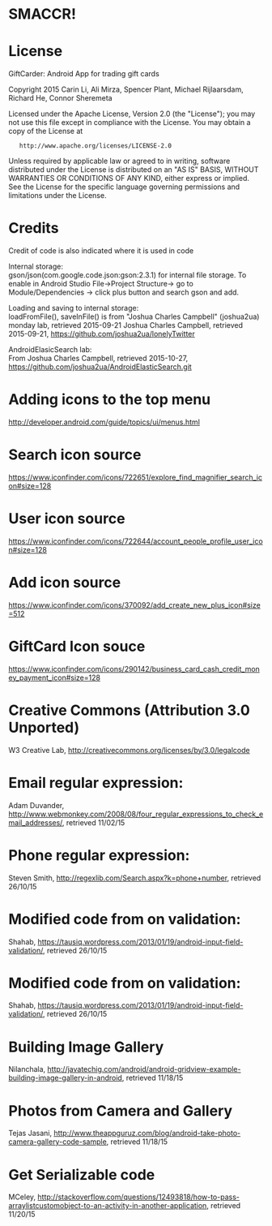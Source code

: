 # SMACCR!

License
=======
   GiftCarder: Android App for trading gift cards
   
   Copyright 2015 Carin Li, Ali Mirza, Spencer Plant, Michael Rijlaarsdam, Richard He, Connor Sheremeta

   Licensed under the Apache License, Version 2.0 (the "License");
   you may not use this file except in compliance with the License.
   You may obtain a copy of the License at

       http://www.apache.org/licenses/LICENSE-2.0

   Unless required by applicable law or agreed to in writing, software
   distributed under the License is distributed on an "AS IS" BASIS,
   WITHOUT WARRANTIES OR CONDITIONS OF ANY KIND, either express or implied.
   See the License for the specific language governing permissions and
   limitations under the License.


Credits
=======

Credit of code is also indicated where it is used in code

Internal storage:  
gson/json(com.google.code.json:gson:2.3.1) for internal file storage. To enable in Android Studio File->Project Structure-> go to Module/Dependencies -> click plus button and search gson and add.

Loading and saving to internal storage:  
loadFromFile(), saveInFile() is from "Joshua Charles Campbell" (joshua2ua) monday lab, retrieved 2015-09-21
Joshua Charles Campbell, retrieved 2015-09-21, https://github.com/joshua2ua/lonelyTwitter

AndroidElasicSearch lab:  
From Joshua Charles Campbell, retrieved 2015-10-27, https://github.com/joshua2ua/AndroidElasticSearch.git
 
# Adding icons to the top menu
http://developer.android.com/guide/topics/ui/menus.html

# Search icon source
https://www.iconfinder.com/icons/722651/explore_find_magnifier_search_icon#size=128

# User icon source
https://www.iconfinder.com/icons/722644/account_people_profile_user_icon#size=128

# Add icon source
https://www.iconfinder.com/icons/370092/add_create_new_plus_icon#size=512

# GiftCard Icon souce
https://www.iconfinder.com/icons/290142/business_card_cash_credit_money_payment_icon#size=128

# Creative Commons (Attribution 3.0 Unported)
W3 Creative Lab, http://creativecommons.org/licenses/by/3.0/legalcode

# Email regular expression:
Adam Duvander, http://www.webmonkey.com/2008/08/four_regular_expressions_to_check_email_addresses/, retrieved 11/02/15

# Phone regular expression:
Steven Smith, http://regexlib.com/Search.aspx?k=phone+number, retrieved 26/10/15

# Modified code from on validation:
Shahab, https://tausiq.wordpress.com/2013/01/19/android-input-field-validation/, retrieved 26/10/15

# Modified code from on validation:
Shahab, https://tausiq.wordpress.com/2013/01/19/android-input-field-validation/, retrieved 26/10/15

# Building Image Gallery
Nilanchala, http://javatechig.com/android/android-gridview-example-building-image-gallery-in-android, retrieved 11/18/15

# Photos from Camera and Gallery
Tejas Jasani, http://www.theappguruz.com/blog/android-take-photo-camera-gallery-code-sample, retrieved 11/18/15

# Get Serializable code
MCeley, http://stackoverflow.com/questions/12493818/how-to-pass-arraylistcustomobject-to-an-activity-in-another-application, retrieved 11/20/15

